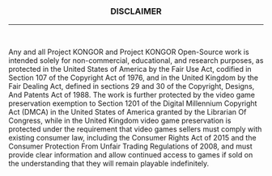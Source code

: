 <h3>
    <p align="center">DISCLAIMER</p>
</h3>

<hr/>

<br/>

Any and all Project KONGOR and Project KONGOR Open-Source work is intended solely for non-commercial, educational, and research purposes, as protected in the United States of America by the Fair Use Act, codified in Section 107 of the Copyright Act of 1976, and in the United Kingdom by the Fair Dealing Act, defined in sections 29 and 30 of the Copyright, Designs, And Patents Act of 1988. The work is further protected by the video game preservation exemption to Section 1201 of the Digital Millennium Copyright Act (DMCA) in the United States of America granted by the Librarian Of Congress, while in the United Kingdom video game preservation is protected under the requirement that video games sellers must comply with existing consumer law, including the Consumer Rights Act of 2015 and the Consumer Protection From Unfair Trading Regulations of 2008, and must provide clear information and allow continued access to games if sold on the understanding that they will remain playable indefinitely.
